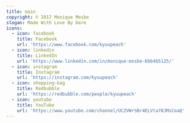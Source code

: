 ```yaml
---
title: main
copyright: © 2017 Monique Mosbe
slogan: Made With Love By Dare
icons:
  - icon: facebook
    title: Facebook
    url: 'https://www.facebook.com/kyuupeach'
  - icon: linkedin
    title: LinkedIn
    url: 'https://www.linkedin.com/in/monique-mosbe-6bb4b5125/'
  - icon: instagram
    title: Instagram
    url: 'https://instagram.com/kyuupeach'
  - icon: shopping-bag
    title: Redbubble
    url: 'https://redbubble.com/people/kyuupeach'
  - icon: youtube
    title: YouTube
    url: 'https://www.youtube.com/channel/UCZVWrSBr4ELVta78JMsCoaQ'
---
```


